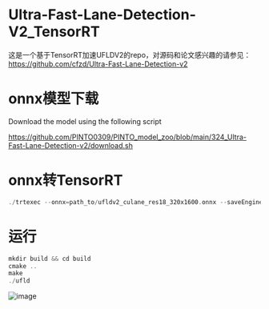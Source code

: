 # Ultra-Fast-Lane-Detection-V2_TensorRT
这是一个基于TensorRT加速UFLDV2的repo，对源码和论文感兴趣的请参见：https://github.com/cfzd/Ultra-Fast-Lane-Detection-v2

# onnx模型下载
Download the model using the following script

https://github.com/PINTO0309/PINTO_model_zoo/blob/main/324_Ultra-Fast-Lane-Detection-v2/download.sh

# onnx转TensorRT
```C++
./trtexec --onnx=path_to/ufldv2_culane_res18_320x1600.onnx --saveEngine=path_to/ufldv2_culane_res18_320x1600.engine
```

# 运行
```C++
mkdir build && cd build
cmake ..
make
./ufld
```

![image](https://github.com/yhwang-hub/dl_model_deploy/blob/master/Ultra-Fast-Lane-Detection-V2_TensorRT/ufldv2.jpg)

